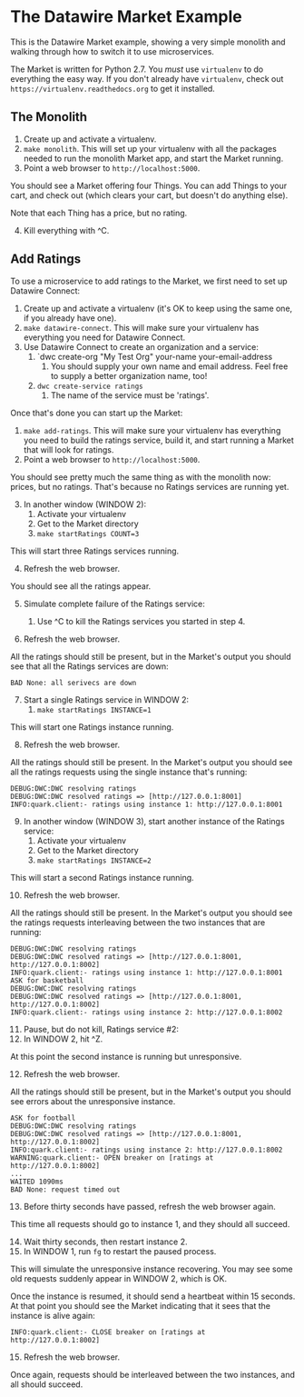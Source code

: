 The Datawire Market Example
===========================

This is the Datawire Market example, showing a very simple monolith and walking through how to switch it to use microservices.

The Market is written for Python 2.7. You _must_ use `virtualenv` to do everything the easy way. If you don't already have `virtualenv`, check out `https://virtualenv.readthedocs.org` to get it installed.

The Monolith
------------

1. Create up and activate a virtualenv.
2. `make monolith`. This will set up your virtualenv with all the packages needed to run the monolith Market app, and start the Market running.
3. Point a web browser to `http://localhost:5000`.

You should see a Market offering four Things. You can add Things to your cart, and check out (which clears your cart, but doesn't do anything else).

Note that each Thing has a price, but no rating.

4. Kill everything with ^C.

Add Ratings
-----------

To use a microservice to add ratings to the Market, we first need to set up Datawire Connect:

1. Create up and activate a virtualenv (it's OK to keep using the same one, if you already have one).
2. `make datawire-connect`. This will make sure your virtualenv has everything you need for Datawire Connect.
3. Use Datawire Connect to create an organization and a service:
   1. `dwc create-org "My Test Org" your-name your-email-address
       1. You should supply your own name and email address. Feel free to supply a better organization name, too!
   1. `dwc create-service ratings`
       1. The name of the service must be 'ratings'.

Once that's done you can start up the Market:

1. `make add-ratings`. This will make sure your virtualenv has everything you need to build the ratings service, build it, and start running a Market that will look for ratings.
2. Point a web browser to `http://localhost:5000`.

You should see pretty much the same thing as with the monolith now: prices, but no ratings. That's because no Ratings services are running yet.

3. In another window (WINDOW 2):
   1. Activate your virtualenv
   2. Get to the Market directory
   3. `make startRatings COUNT=3`

This will start three Ratings services running.

4. Refresh the web browser.

You should see all the ratings appear.

5. Simulate complete failure of the Ratings service:
   1. Use ^C to kill the Ratings services you started in step 4.

6. Refresh the web browser.

All the ratings should still be present, but in the Market's output you should see that all the Ratings services are down:

```BAD None: all serivecs are down```

7. Start a single Ratings service in WINDOW 2:
   1. `make startRatings INSTANCE=1`

This will start one Ratings instance running.

8. Refresh the web browser.

All the ratings should still be present. In the Market's output you should see all the ratings requests using the single instance that's running:

```ASK for camera
DEBUG:DWC:DWC resolving ratings
DEBUG:DWC:DWC resolved ratings => [http://127.0.0.1:8001]
INFO:quark.client:- ratings using instance 1: http://127.0.0.1:8001
```

9. In another window (WINDOW 3), start another instance of the Ratings service:
   1. Activate your virtualenv
   2. Get to the Market directory
   3. `make startRatings INSTANCE=2`

This will start a second Ratings instance running.

10. Refresh the web browser.

All the ratings should still be present. In the Market's output you should see the ratings requests interleaving between the two instances that are running:

```ASK for camera
DEBUG:DWC:DWC resolving ratings
DEBUG:DWC:DWC resolved ratings => [http://127.0.0.1:8001, http://127.0.0.1:8002]
INFO:quark.client:- ratings using instance 1: http://127.0.0.1:8001
ASK for basketball
DEBUG:DWC:DWC resolving ratings
DEBUG:DWC:DWC resolved ratings => [http://127.0.0.1:8001, http://127.0.0.1:8002]
INFO:quark.client:- ratings using instance 2: http://127.0.0.1:8002
```

11. Pause, but do not kill, Ratings service #2:
  1. In WINDOW 2, hit ^Z.

At this point the second instance is running but unresponsive.

12. Refresh the web browser.

All the ratings should still be present, but in the Market's output you should see errors about the unresponsive instance.

```
ASK for football
DEBUG:DWC:DWC resolving ratings
DEBUG:DWC:DWC resolved ratings => [http://127.0.0.1:8001, http://127.0.0.1:8002]
INFO:quark.client:- ratings using instance 2: http://127.0.0.1:8002
WARNING:quark.client:- OPEN breaker on [ratings at http://127.0.0.1:8002]
...
WAITED 1090ms
BAD None: request timed out
```

13. Before thirty seconds have passed, refresh the web browser again.

This time all requests should go to instance 1, and they should all succeed.

14. Wait thirty seconds, then restart instance 2.
  1. In WINDOW 1, run `fg` to restart the paused process.

This will simulate the unresponsive instance recovering. You may see some old requests suddenly appear in WINDOW 2, which is OK. 

Once the instance is resumed, it should send a heartbeat within 15 seconds. At that point you should see the Market indicating that it sees that the instance is alive again:

```INFO:quark.client:- CLOSE breaker on [ratings at http://127.0.0.1:8002]```

15. Refresh the web browser.

Once again, requests should be interleaved between the two instances, and all should succeed.
